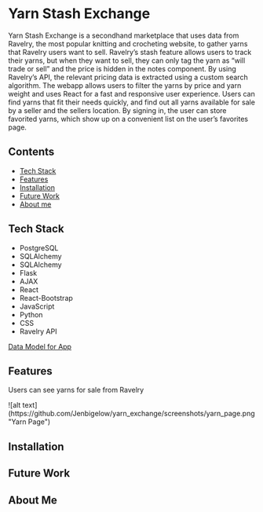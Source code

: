 <h1>Yarn Stash Exchange</h1>

<p>Yarn Stash Exchange is a secondhand marketplace that uses data from Ravelry, the most popular knitting and crocheting website, to gather yarns that Ravelry users want to sell. Ravelry’s stash feature allows users to track their yarns, but when they want to sell, they can only tag the yarn as “will trade or sell” and the price is hidden in the notes component. By using Ravelry’s API, the relevant pricing data is extracted using a custom search algorithm. The webapp allows users to filter the yarns by price and yarn weight and uses React for a fast and responsive user experience. Users can find yarns that fit their needs quickly, and find out all yarns available for sale by a seller and the sellers location. By signing in, the user can store favorited yarns, which show up on a convenient list on the user’s favorites page.</p>
<h2>Contents</h2>

<ul>
<li><a href="#tech-stack">Tech Stack</a></li>
<li><a href="#features">Features</a></li>
<li><a href="#installation">Installation</a></li>
<li><a href="#future-work">Future Work</a></li>
<li><a href="#about-me">About me</a></li>
</ul>
<h2>Tech Stack</h2>

<ul>
<li>PostgreSQL</li>
<li>SQLAlchemy</li>
<li>SQLAlchemy</li>
<li>Flask</li>
<li>AJAX</li>
<li>React</li>
<li>React-Bootstrap</li>
<li>JavaScript</li>
<li>Python</li>
<li>CSS</li>
<li>Ravelry API </li>
</ul>
<a href=https://dbdiagram.io/d/Yarn-Stash-Exchange-MVP-667b87599939893dae45a90c>Data Model for App </a>

<h2>Features</h2>
<p>Users can see yarns for sale from Ravelry</p>
![alt text](https://github.com/Jenbigelow/yarn_exchange/screenshots/yarn_page.png "Yarn Page")

<h2>Installation</h2>

<h2>Future Work</h2>

<h2>About Me</h2>

